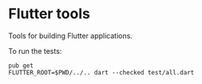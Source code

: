 # Flutter tools

Tools for building Flutter applications.

To run the tests:

```shell
pub get
FLUTTER_ROOT=$PWD/../.. dart --checked test/all.dart
```
